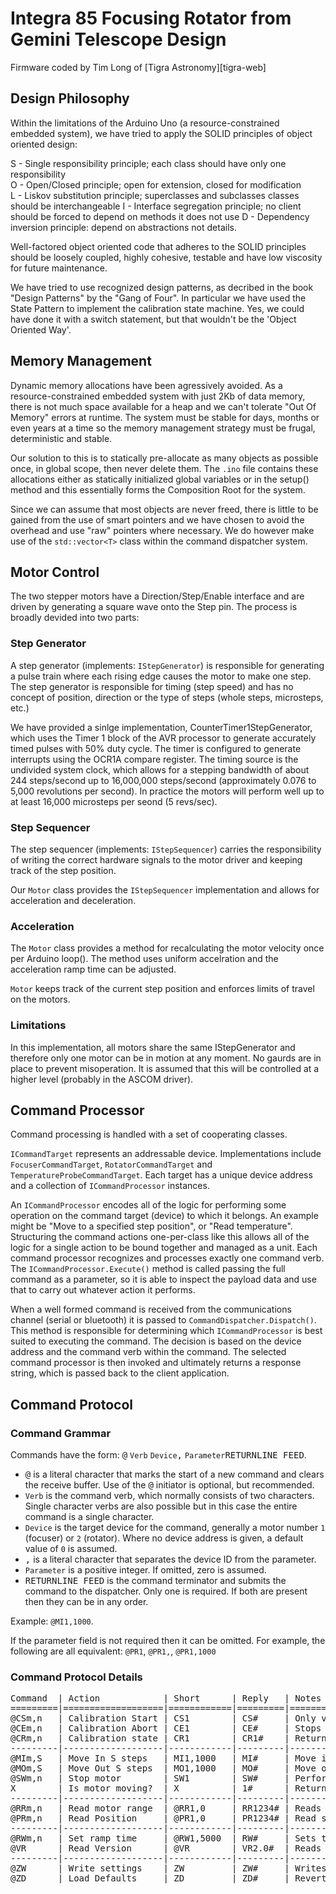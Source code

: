 # Integra 85 Focusing Rotator from Gemini Telescope Design
Firmware coded by Tim Long of [Tigra Astronomy][tigra-web]

## Design Philosophy

Within the limitations of the Arduino Uno (a resource-constrained embedded system),
we have tried to apply the SOLID principles of object oriented design:

S - Single responsibility principle; each class should have only one responsibility  
O - Open/Closed principle; open for extension, closed for modification  
L - Liskov substitution principle; superclasses and subclasses classes should be interchangeable
I - Interface segregation principle; no client should be forced to depend on methods it does not use
D - Dependency inversion principle: depend on abstractions not details.

Well-factored object oriented code that adheres to the SOLID principles should be loosely coupled,
highly cohesive, testable and have low viscosity for future maintenance.

We have tried to use recognized design patterns, as decribed in the book
"Design Patterns" by the "Gang of Four". In particular we have used the State Pattern to
implement the calibration state machine. Yes, we could have done it with
a switch statement, but that wouldn't be the 'Object Oriented Way'.

## Memory Management

Dynamic memory allocations have been agressively avoided. As a
resource-constrained embedded system with just 2Kb of data memory, there is not
much space available for a heap and we can't tolerate "Out Of Memory" errors
at runtime. The system must be stable for days, months or even years at a time
so the memory management strategy must be frugal, deterministic and stable.

Our solution to this is to statically pre-allocate as many objects as possible once,
in global scope, then never delete them. The `.ino` file contains these allocations
either as statically initialized global variables or in the setup() method and this
essentially forms the Composition Root for the system.

Since we can assume that most objects are never freed, there is little to be gained
from the use of smart pointers and we have chosen to avoid the overhead and use "raw" pointers
where necessary. We do however make use of the `std::vector<T>` class within the command
dispatcher system.

## Motor Control

The two stepper motors have a Direction/Step/Enable interface and are driven by generating
a square wave onto the Step pin. The process is broadly devided into two parts:

### Step Generator

A step generator (implements: `IStepGenerator`) is responsible for generating a pulse train
where each rising edge causes the motor to make one step. The step generator is responsible
for timing (step speed) and has no concept of position, direction or the type of steps (whole
steps, microsteps, etc.)

We have provided a sinlge implementation, CounterTimer1StepGenerator, which uses the Timer 1
block of the AVR processor to generate accurately timed pulses with 50% duty cycle.
The timer is configured to generate interrupts using the OCR1A compare register. The timing
source is the undivided system clock, which allows for a stepping bandwidth of about 
244 steps/second up to 16,000,000 steps/second (approximately 0.076 to 5,000 revolutions per second).
In practice the motors will perform well up to at least 16,000 microsteps per seond (5 revs/sec).

### Step Sequencer

The step sequencer (implements: `IStepSequencer`) carries the responsibility of writing the correct 
hardware signals to the motor driver and keeping track of the step position.

Our `Motor` class provides the `IStepSequencer` implementation and allows for acceleration
and deceleration.

### Acceleration

The `Motor` class provides a method for recalculating the motor velocity once per Arduino loop().
The method uses uniform accelration and the acceleration ramp time can be adjusted.

`Motor` keeps track of the current step position and enforces limits of travel on the motors.

### Limitations

In this implementation, all motors share the same IStepGenerator and therefore only one motor can be
in motion at any moment. No gaurds are in place to prevent misoperation. It is assumed that this will
be controlled at a higher level (probably in the ASCOM driver).

## Command Processor

Command processing is handled with a set of cooperating classes.

`ICommandTarget` represents an addressable device. Implementations include `FocuserCommandTarget`, 
`RotatorCommandTarget` and `TemperatureProbeCommandTarget`. Each target has a unique device address
and a collection of `ICommandProcessor` instances.

An `ICommandProcessor` encodes all of the logic for performing some operation on the command target
(device) to which it belongs. An example might be "Move to a specified step position", or "Read 
temperature". Structuring the command actions one-per-class like this allows all of the logic
for a single action to be bound together and managed as a unit. Each command processor recognizes 
and processes exactly one command verb. The `ICommandProcessor.Execute()` method is called passing 
the full command as a parameter, so it is able to inspect the payload data and use that to carry out
whatever action it performs.

When a well formed command is received from the communications channel (serial or bluetooth) it is
passed to `CommandDispatcher.Dispatch()`. This method is responsible for determining which
`ICommandProcessor` is best suited to executing the command. The decision is based on the device
address and the command verb within the command. The selected command processor is then invoked
and ultimately returns a response string, which is passed back to the client application.

## Command Protocol

### Command Grammar

Commands have the form: <kbd>@</kbd> `Verb` `Device`<kbd>,</kbd> `Parameter`<kbd>RETURN</kbd><kbd>LINE FEED</kbd>.

- <kbd>@</kbd> is a literal character that marks the start of a new command and clears the receive buffer. Use of the <kbd>@</kbd> initiator is optional, but recommended.
- `Verb` is the command verb, which normally consists of two characters. Single character verbs are also possible but in this case the entire command is a single character.
- `Device` is the target device for the command, generally a motor number `1` (focuser) or `2` (rotator).
Where no device address is given, a default value of `0` is assumed.
- <kbd>,</kbd> is a literal character that separates the device ID from the parameter.
- `Parameter` is a positive integer. If omitted, zero is assumed.
- <kbd>RETURN</kbd><kbd>LINE FEED</kbd> is the command terminator and submits the command to the dispatcher.
Only one is required. If both are present then they can be in any order.

<example>Example: `@MI1,1000`.</example>

If the parameter field is not required then it can be omitted. For example, the following are all equivalent:
`@PR1`, `@PR1,`, `@PR1,1000`

### Command Protocol Details

<pre>
Command  | Action            | Short      | Reply   | Notes
=========|===================|============|=========|=====================================================
@CSm,n   | Calibration Start | CS1        | CS#     | Only valid for motor 1 (focuser). Parameter ignored.
@CEm,n   | Calibration Abort | CE1        | CE#     | Stops calibration and sets status to Cancelled
@CRm,n   | Calibration state | CR1        | CR1#    | Returns 0=Uncalibrated; 1=Calibrated; 2=In Progress; 3=Cancelled
---------|-------------------|------------|---------|-----------------------------------------------------
@MIm,S   | Move In S steps   | MI1,1000   | MI#     | Move in or anticlockwise
@MOm,S   | Move Out S steps  | MO1,1000   | MO#     | Move out or clockwise
@SWm,n   | Stop motor        | SW1        | SW#     | Performs an emergency stop (no deceleration)
X        | Is motor moving?  | X          | 1#      | Returns 0# if stopped; 1# focuser; 2# rotator
---------|-------------------|------------|---------|-----------------------------------------------------
@RRm,n   | Read motor range  | @RR1,0     | RR1234# | Reads the range of movement in steps for motor m
@PRm,n   | Read Position     | @PR1,0     | PR1234# | Read step position of motor m (parameter ignored)
---------|-------------------|------------|---------|-----------------------------------------------------
@RWm,n   | Set ramp time     | @RW1,5000  | RW#     | Sets the ramp time in milliseconds. Minimum 100ms.
@VR      | Read Version      | @VR        | VR2.0#  | Reads the firmware version number Major.Minor
---------|-------------------|------------|---------|-----------------------------------------------------
@ZW      | Write settings    | ZW         | ZW#     | Writes settings to persistent storage
@ZD      | Load Defaults     | ZD         | ZD#     | Revert to default settings. A calibration must be performed.
</pre>


[tigra-home]:    http://tigra-astronomy.com
[gtd-home]:     www.geminitelescope.com/